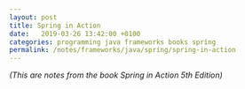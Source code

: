 ```yaml
---
layout: post
title: Spring in Action
date:   2019-03-26 13:42:00 +0100
categories: programming java frameworks books spring
permalink: /notes/frameworks/java/spring/spring-in-action
---
```

_(This are notes from the book Spring in Action 5th Edition)_
